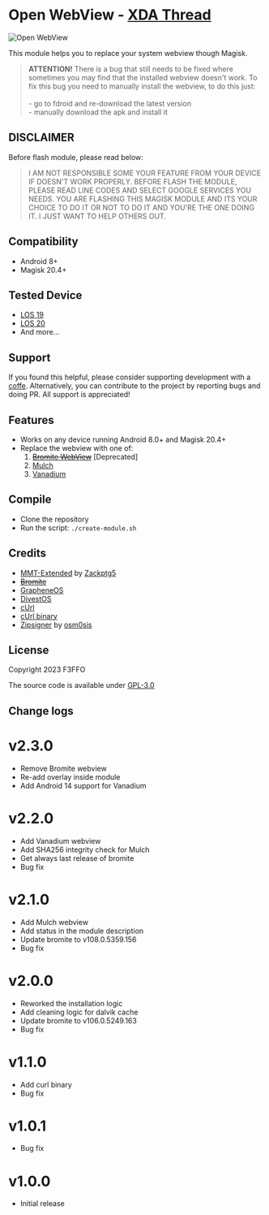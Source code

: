 # Open WebView - [XDA Thread](https://forum.xda-developers.com/t/magisk-module-font-open-webview-1-0-0.4496119/)

![Open WebView](https://raw.githubusercontent.com/Magisk-Modules-Alt-Repo/open_webview/master/img/logo.png)

This module helps you to replace your system webview though Magisk.

>**ATTENTION!** There is a bug that still needs to be fixed where sometimes you may find that the installed webview doesn't work. To fix this bug you need to manually install the webview, to do this just:<br/><br/>- go to fdroid and re-download the latest version<br/>- manually download the apk and install it

## DISCLAIMER

Before flash module, please read below:
>I AM NOT RESPONSIBLE SOME YOUR FEATURE FROM YOUR DEVICE IF DOESN'T WORK PROPERLY. BEFORE FLASH THE MODULE, PLEASE READ LINE CODES AND SELECT GOOGLE SERVICES YOU NEEDS. YOU ARE FLASHING THIS MAGISK MODULE AND ITS YOUR CHOICE TO DO IT OR NOT TO DO IT AND YOU'RE THE ONE DOING IT. I JUST WANT TO HELP OTHERS OUT.

## Compatibility

- Android 8+
- Magisk 20.4+

## Tested Device

- [LOS 19](https://lineageos.org/)
- [LOS 20](https://lineageos.org/)
- And more...

## Support

If you found this helpful, please consider supporting development with a [coffe](https://www.paypal.me/f3ff0). Alternatively, you can contribute to the project by reporting bugs and doing PR. All support is appreciated!

## Features

- Works on any device running Android 8.0+ and Magisk 20.4+
- Replace the webview with one of:
    1. ~~[Bromite WebView](https://github.com/bromite/bromite)~~ [Deprecated]
    2. [Mulch](https://gitlab.com/divested-mobile/mulch)
    3. [Vanadium](https://gitlab.com/grapheneos/platform_external_vanadium)

## Compile

- Clone the repository
- Run the script: `./create-module.sh`

## Credits

- [MMT-Extended](https://github.com/Zackptg5/MMT-Extended) by [Zackptg5](https://github.com/Zackptg5)
- ~~[Bromite](https://github.com/bromite/bromite)~~
- [GrapheneOS](https://grapheneos.org/)
- [DivestOS](https://gitlab.com/divested-mobile)
- [cUrl](https://github.com/curl/curl)
- [cUrl binary](https://github.com/F3FFO/compile_zlib_openssl_curl_android)
- [Zipsigner](https://github.com/Magisk-Modules-Repo/zipsigner) by [osm0sis](https://github.com/osm0sis)

## License

Copyright 2023 F3FFO

The source code is available under [GPL-3.0](https://github.com/Magisk-Modules-Alt-Repo/open_fonts/blob/master/LICENSE)

## Change logs

# v2.3.0

- Remove Bromite webview
- Re-add overlay inside module
- Add Android 14 support for Vanadium

# v2.2.0

- Add Vanadium webview
- Add SHA256 integrity check for Mulch
- Get always last release of bromite
- Bug fix

# v2.1.0

- Add Mulch webview
- Add status in the module description
- Update bromite to v108.0.5359.156
- Bug fix

# v2.0.0

- Reworked the installation logic
- Add cleaning logic for dalvik cache
- Update bromite to v106.0.5249.163
- Bug fix

# v1.1.0

- Add curl binary
- Bug fix

# v1.0.1

- Bug fix

# v1.0.0

- Initial release
